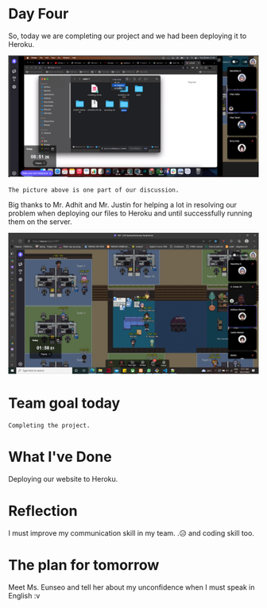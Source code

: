 # Day Four
So, today we are completing our project and we had been deploying it to Heroku. 

![title](../Images/day4.png)

```
The picture above is one part of our discussion. 
```

Big thanks to Mr. Adhit and Mr. Justin for helping a lot in resolving our problem when deploying our files to Heroku and until successfully running them on the server.

![title](../Images/day3_1.jpeg)

#  Team goal today
```
Completing the project.
```
# What I've Done
Deploying our website to Heroku.

# Reflection
I must improve my communication skill in my team. .😥 and coding skill too.

# The plan for tomorrow
Meet Ms. Eunseo and tell her about my unconfidence when I must speak in English :v